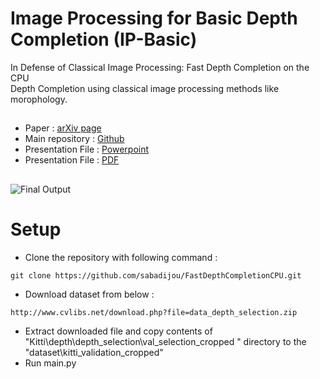 # Image Processing for Basic Depth Completion (IP-Basic)
In Defense of Classical Image Processing: Fast Depth Completion on the CPU    
Depth Completion using classical image processing methods like morophology.      
##
- Paper : [arXiv page](https://arxiv.org/abs/1802.00036)
- Main repository : [Github](https://github.com/kujason/ip_basic)
- Presentation File : [Powerpoint](https://github.com/sabadijou/FastDepthCompletionCPU/blob/master/ReadMe/Presentation.pptx)
- Presentation File : [PDF](https://github.com/sabadijou/FastDepthCompletionCPU/blob/master/ReadMe/Presentation.pdf)
##
![Final Output](https://github.com/sabadijou/FastDepthCompletionCPU/blob/master/ReadMe/all_results.png)
##
 
# Setup
- Clone the repository with following command :
```
git clone https://github.com/sabadijou/FastDepthCompletionCPU.git
```
- Download dataset from below :
```
http://www.cvlibs.net/download.php?file=data_depth_selection.zip
```
- Extract downloaded file and copy contents of "Kitti\depth\depth_selection\val_selection_cropped " directory to the "dataset\kitti_validation_cropped"
- Run main.py

